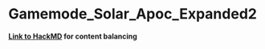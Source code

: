 # Gamemode_Solar_Apoc_Expanded2

**[Link to HackMD](https://hackmd.io/@Fastmapler/BksGsimCK) for content balancing**

